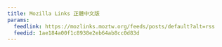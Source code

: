 ```yaml
---
title: Mozilla Links 正體中文版
params:
  feedlink: https://mozlinks.moztw.org/feeds/posts/default?alt=rss
  feedid: 1ae184a00f1c8938e2eb64ab8cc0d83d
---
```


